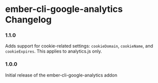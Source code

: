 # ember-cli-google-analytics Changelog

### 1.1.0

Adds support for cookie-related settings: `cookieDomain`, `cookieName`, and `cookieExpires`. This applies to analytics.js only.

### 1.0.0

Initial release of the ember-cli-google-analytics addon
